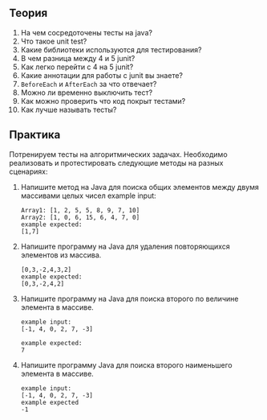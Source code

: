## Теория
1. На чем сосредоточены тесты на java?
2. Что такое unit test?
3. Какие библиотеки используются для тестирования?
4. В чем разница между 4 и 5 junit?
5. Как легко перейти с 4 на 5 junit?
6. Какие аннотации для работы с junit вы знаете?
7. `BeforeEach` и `AfterEach` за что отвечает?
8. Можно ли временно выключить тест?
9. Как можно проверить что код покрыт тестами?
10. Как лучше называть тесты?
## Практика

Потренируем тесты на алгоритмических задачах.
Необходимо реализовать и протестировать следующие методы на разных сценариях:

1. Напишите метод на Java для поиска общих элементов между двумя массивами целых чисел
   example input:
   ```
   Array1: [1, 2, 5, 5, 8, 9, 7, 10]                                                                            
   Array2: [1, 0, 6, 15, 6, 4, 7, 0]                                                                            
   example expected:
   [1,7]
   ```
   
2. Напишите программу на Java для удаления повторяющихся элементов из массива.
   ```
   [0,3,-2,4,3,2]  
   example expected:
   [0,3,-2,4,2]

   ```
   
3. Напишите программу на Java для поиска второго по величине элемента в массиве.
   ```
   example input:
   [-1, 4, 0, 2, 7, -3]
   
   example expected:
   7
   ```
   
4. Напишите программу Java для поиска второго наименьшего элемента в массиве.
   ```
   example input:
   [-1, 4, 0, 2, 7, -3]  
   example expected
   -1
   ```